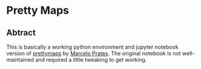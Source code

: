 # Pretty Maps

## Abtract

This is basically a working python environment and jupyter notebook version of [prettymaps](https://github.com/marceloprates/prettymaps) by [Marcelo Prates](https://marceloprates.github.io/generative-art/).  The original notebook is not well-maintained and required a little tweaking to get working.
